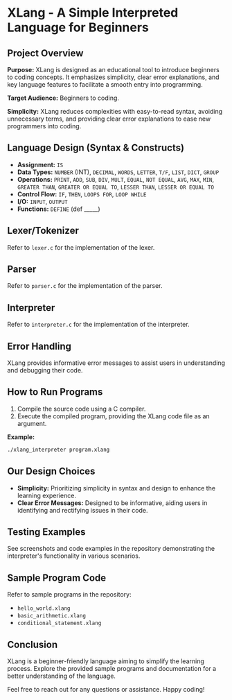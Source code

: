 # XLang - A Simple Interpreted Language for Beginners

## Project Overview

**Purpose:** XLang is designed as an educational tool to introduce beginners to coding concepts. It emphasizes simplicity, clear error explanations, and key language features to facilitate a smooth entry into programming.

**Target Audience:** Beginners to coding.

**Simplicity:** XLang reduces complexities with easy-to-read syntax, avoiding unnecessary terms, and providing clear error explanations to ease new programmers into coding.

## Language Design (Syntax & Constructs)

- **Assignment:** `IS`
- **Data Types:** `NUMBER` (INT), `DECIMAL`, `WORDS`, `LETTER`, `T/F`, `LIST`, `DICT`, `GROUP`
- **Operations:** `PRINT`, `ADD`, `SUB`, `DIV`, `MULT`, `EQUAL`, `NOT EQUAL`, `AVG`, `MAX`, `MIN`, `GREATER THAN`, `GREATER OR EQUAL TO`, `LESSER THAN`, `LESSER OR EQUAL TO`
- **Control Flow:** `IF`, `THEN`, `LOOPS FOR`, `LOOP WHILE`
- **I/O:** `INPUT`, `OUTPUT`
- **Functions:** `DEFINE` (def _____)

## Lexer/Tokenizer

Refer to `lexer.c` for the implementation of the lexer.

## Parser

Refer to `parser.c` for the implementation of the parser.

## Interpreter

Refer to `interpreter.c` for the implementation of the interpreter.

## Error Handling

XLang provides informative error messages to assist users in understanding and debugging their code.

## How to Run Programs

1. Compile the source code using a C compiler.
2. Execute the compiled program, providing the XLang code file as an argument.

**Example:**
```bash
./xlang_interpreter program.xlang
```

## Our Design Choices

- **Simplicity:** Prioritizing simplicity in syntax and design to enhance the learning experience.
- **Clear Error Messages:** Designed to be informative, aiding users in identifying and rectifying issues in their code.

## Testing Examples

See screenshots and code examples in the repository demonstrating the interpreter's functionality in various scenarios.

## Sample Program Code

Refer to sample programs in the repository:

- `hello_world.xlang`
- `basic_arithmetic.xlang`
- `conditional_statement.xlang`

## Conclusion

XLang is a beginner-friendly language aiming to simplify the learning process. Explore the provided sample programs and documentation for a better understanding of the language.

Feel free to reach out for any questions or assistance. Happy coding!
